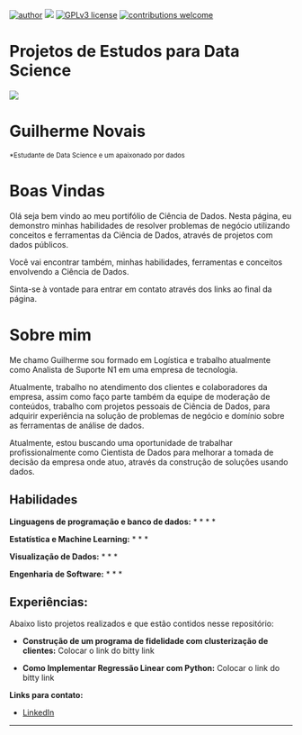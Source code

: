 [![author](https://img.shields.io/badge/author-guilherme-red.svg)](https://www.linkedin.com/in/guilherme-novais-84b161163/) [![](https://img.shields.io/badge/python-3.7+-blue.svg)](https://www.python.org/downloads/release/python-365/) [![GPLv3 license](https://img.shields.io/badge/License-GPLv3-blue.svg)](http://perso.crans.org/besson/LICENSE.html) [![contributions welcome](https://img.shields.io/badge/contributions-welcome-brightgreen.svg?style=flat)](https://github.com/GuilhermeGNO?tab=repositories)

# Projetos de Estudos para Data Science
![](https://github.com/GuilhermeGNO/Projetos-Estudos-Data-Science/blob/main/banner.png)

# Guilherme Novais
<sub>*Estudante de Data Science e um apaixonado por dados</sub>

# Boas Vindas
Olá seja bem vindo ao meu portifólio de Ciência de Dados. Nesta página, eu demonstro minhas habilidades de resolver problemas de negócio utilizando conceitos e ferramentas da Ciência de Dados, através de projetos com dados públicos.

Você vai encontrar também, minhas habilidades, ferramentas e conceitos envolvendo a Ciência de Dados.

Sinta-se à vontade para entrar em contato através dos links ao final da página.


# Sobre mim

Me chamo Guilherme sou formado em Logística e trabalho atualmente como Analista de Suporte N1 em uma empresa de tecnologia.

Atualmente, trabalho no atendimento dos clientes e colaboradores da empresa, assim como faço parte também da equipe de moderação de conteúdos, trabalho com projetos pessoais de Ciência de Dados, para adquirir experiência na solução de problemas de negócio e domínio sobre as ferramentas de análise de dados.

Atualmente, estou buscando uma oportunidade de trabalhar profissionalmente como Cientista de Dados para melhorar a tomada de decisão da empresa onde atuo, através da construção de soluções usando dados.

## Habilidades


**Linguagens de programação e banco de dados:** 
* 
*
*
*

**Estatística e Machine Learning:** 
*
*
*

**Visualização de Dados:**
*
*
*

**Engenharia de Software:**
*
*
*

## Experiências:
Abaixo listo projetos realizados e que estão contidos nesse repositório:

* **Construção de um programa de fidelidade com clusterização de clientes:** Colocar o link do bitty link



* **Como Implementar Regressão Linear com Python:** Colocar o link do bitty link



**Links para contato:**
* [LinkedIn](https://www.linkedin.com/in/guilherme-novais-84b161163/)



---
